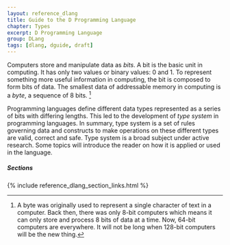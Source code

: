 ```yaml
---
layout: reference_dlang
title: Guide to the D Programming Language
chapter: Types
excerpt: D Programming Language
group: DLang
tags: [dlang, dguide, draft]
---
```


Computers store and manipulate data as _bits_.
A bit is the basic unit in computing.
It has only two values or binary values: 0 and 1.
To represent something more useful information in computing, the bit is composed to form bits of data.
The smallest data of addressable memory in computing is a _byte_, a sequence of 8 bits. [^8bits]

Programming languages define different data types represented as a series of bits with differing lengths.
This led to the development of _type system_ in programming languages.
In summary, type system is a set of rules governing data and constructs to make operations on these different types are valid, correct and safe.
Type system is a broad subject under active research.
Some topics will introduce the reader on how it is applied or used in the language.

##### Sections

{% include reference_dlang_section_links.html %}

[^8bits]: A byte was originally used to represent a single character of text in a computer. Back then, there was only 8-bit computers which means it can only store and process 8 bits of data at a time. Now, 64-bit computers are everywhere. It will not be long when 128-bit computers will be the new thing.